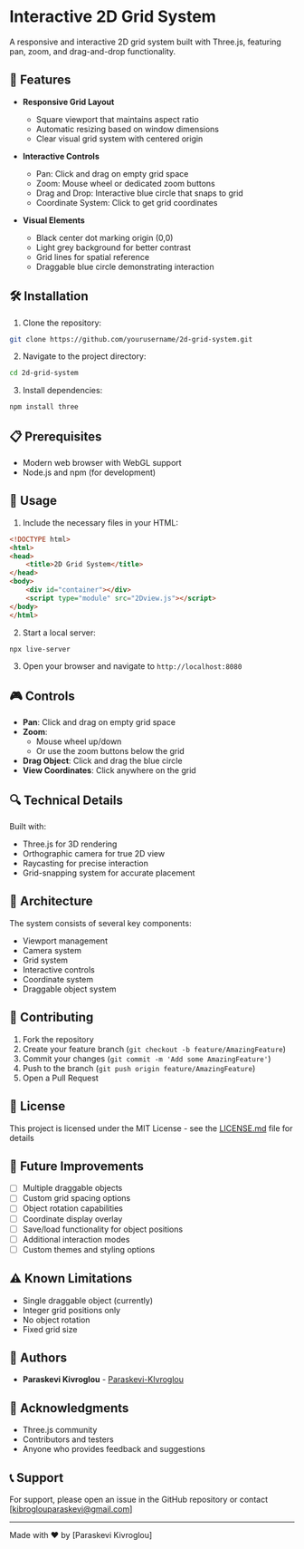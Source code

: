# Interactive 2D Grid System

A responsive and interactive 2D grid system built with Three.js, featuring pan, zoom, and drag-and-drop functionality.

## 🚀 Features

- **Responsive Grid Layout**
  - Square viewport that maintains aspect ratio
  - Automatic resizing based on window dimensions
  - Clear visual grid system with centered origin

- **Interactive Controls**
  - Pan: Click and drag on empty grid space
  - Zoom: Mouse wheel or dedicated zoom buttons
  - Drag and Drop: Interactive blue circle that snaps to grid
  - Coordinate System: Click to get grid coordinates

- **Visual Elements**
  - Black center dot marking origin (0,0)
  - Light grey background for better contrast
  - Grid lines for spatial reference
  - Draggable blue circle demonstrating interaction

## 🛠️ Installation

1. Clone the repository:
```bash
git clone https://github.com/yourusername/2d-grid-system.git
```

2. Navigate to the project directory:
```bash
cd 2d-grid-system
```

3. Install dependencies:
```bash
npm install three
```

## 📋 Prerequisites

- Modern web browser with WebGL support
- Node.js and npm (for development)

## 🔧 Usage

1. Include the necessary files in your HTML:
```html
<!DOCTYPE html>
<html>
<head>
    <title>2D Grid System</title>
</head>
<body>
    <div id="container"></div>
    <script type="module" src="2Dview.js"></script>
</body>
</html>
```

2. Start a local server:
```bash
npx live-server
```

3. Open your browser and navigate to `http://localhost:8080`

## 🎮 Controls

- **Pan**: Click and drag on empty grid space
- **Zoom**: 
  - Mouse wheel up/down
  - Or use the zoom buttons below the grid
- **Drag Object**: Click and drag the blue circle
- **View Coordinates**: Click anywhere on the grid

## 🔍 Technical Details

Built with:
- Three.js for 3D rendering
- Orthographic camera for true 2D view
- Raycasting for precise interaction
- Grid-snapping system for accurate placement

## 📐 Architecture

The system consists of several key components:
- Viewport management
- Camera system
- Grid system
- Interactive controls
- Coordinate system
- Draggable object system

## 🤝 Contributing

1. Fork the repository
2. Create your feature branch (`git checkout -b feature/AmazingFeature`)
3. Commit your changes (`git commit -m 'Add some AmazingFeature'`)
4. Push to the branch (`git push origin feature/AmazingFeature`)
5. Open a Pull Request

## 📝 License

This project is licensed under the MIT License - see the [LICENSE.md](LICENSE.md) file for details

## 🎯 Future Improvements

- [ ] Multiple draggable objects
- [ ] Custom grid spacing options
- [ ] Object rotation capabilities
- [ ] Coordinate display overlay
- [ ] Save/load functionality for object positions
- [ ] Additional interaction modes
- [ ] Custom themes and styling options

## ⚠️ Known Limitations

- Single draggable object (currently)
- Integer grid positions only
- No object rotation
- Fixed grid size

## 👥 Authors

- **Paraskevi Kivroglou**  - [Paraskevi-KIvroglou](https://https://github.com/Paraskevi-KIvroglou)

## 🙏 Acknowledgments

- Three.js community
- Contributors and testers
- Anyone who provides feedback and suggestions

## 📞 Support

For support, please open an issue in the GitHub repository or contact [kibroglouparaskevi@gmail.com]

---

Made with ❤️ by [Paraskevi Kivroglou]
